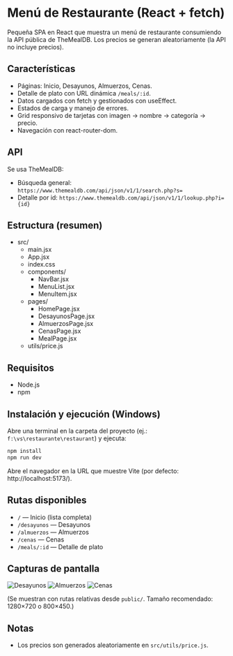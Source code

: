 # Menú de Restaurante (React + fetch)

Pequeña SPA en React que muestra un menú de restaurante consumiendo la API pública de TheMealDB. Los precios se generan aleatoriamente (la API no incluye precios).

## Características
- Páginas: Inicio, Desayunos, Almuerzos, Cenas.
- Detalle de plato con URL dinámica `/meals/:id`.
- Datos cargados con fetch y gestionados con useEffect.
- Estados de carga y manejo de errores.
- Grid responsivo de tarjetas con imagen → nombre → categoría → precio.
- Navegación con react-router-dom.

## API
Se usa TheMealDB:
- Búsqueda general: `https://www.themealdb.com/api/json/v1/1/search.php?s=`
- Detalle por id: `https://www.themealdb.com/api/json/v1/1/lookup.php?i={id}`

## Estructura (resumen)
- src/
  - main.jsx
  - App.jsx
  - index.css
  - components/
    - NavBar.jsx
    - MenuList.jsx
    - MenuItem.jsx
  - pages/
    - HomePage.jsx
    - DesayunosPage.jsx
    - AlmuerzosPage.jsx
    - CenasPage.jsx
    - MealPage.jsx
  - utils/price.js

## Requisitos
- Node.js
- npm

## Instalación y ejecución (Windows)
Abre una terminal en la carpeta del proyecto (ej.: `f:\vs\restaurante\restaurant`) y ejecuta:

```powershell
npm install
npm run dev
```

Abre el navegador en la URL que muestre Vite (por defecto: http://localhost:5173/).


## Rutas disponibles
- `/` — Inicio (lista completa)
- `/desayunos` — Desayunos
- `/almuerzos` — Almuerzos
- `/cenas` — Cenas
- `/meals/:id` — Detalle de plato

## Capturas de pantalla

![Desayunos](/desayunos.png)
![Almuerzos](/almuerzos.png)
![Cenas](/cenas.png)

(Se muestran con rutas relativas desde `public/`. Tamaño recomendado: 1280×720 o 800×450.)

## Notas
- Los precios son generados aleatoriamente en `src/utils/price.js`.